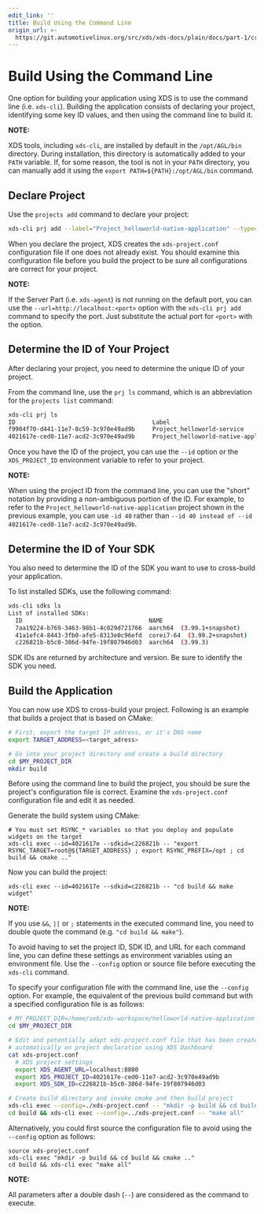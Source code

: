 ```yaml
---
edit_link: ''
title: Build Using the Command Line
origin_url: >-
  https://git.automotivelinux.org/src/xds/xds-docs/plain/docs/part-1/create-app-build-cmd-line.md?h=halibut
---
```


<!-- WARNING: This file is generated by fetch_docs.js using /home/boron/Documents/AGL/docs-webtemplate/site/_data/tocs/devguides/halibut/xds-docs-guides-devguides-book.yml -->

# Build Using the Command Line

One option for building your application using XDS is to use
the command line (i.e. `xds-cli`).
Building the application consists of declaring your project, identifying
some key ID values, and then using the command line to build it.

<!-- section-note -->
**NOTE:**

XDS tools, including `xds-cli`, are installed by default in
the `/opt/AGL/bin` directory.
During installation, this directory is automatically added to your
`PATH` variable.
If, for some reason, the tool is not in your `PATH` directory,
you can manually add it using the `export PATH=${PATH}:/opt/AGL/bin`
command.
<!-- end-section-note -->


## Declare Project

Use the `projects add` command to declare your project:

```bash
xds-cli prj add --label="Project_helloworld-native-application" --type=pm --path=/home/seb/xds-workspace/helloworld-native-application --server-path=/home/devel/xds-workspace/helloworld-native-application
```

When you declare the project, XDS creates the `xds-project.conf`
configuration file if one does not already exist.
You should examine this configuration file before you build the
project to be sure all configurations are correct for your project.

<!-- section-note -->
**NOTE:**

If the Server Part (i.e. `xds-agent`) is not running on the default
port, you can use the `--url=http://localhost:<port>` option with the
`xds-cli prj add` command to specify the port.
Just substitute the actual port for `<port>` with the option.
<!-- end-section-note -->

## Determine the ID of Your Project

After declaring your project, you need to determine the
unique ID of your project.

From the command line, use the `prj ls` command, which is an abbreviation
for the `projects list` command:

```bash
xds-cli prj ls
ID                                       Label                                   LocalPath
f9904f70-d441-11e7-8c59-3c970e49ad9b     Project_helloworld-service              /home/seb/xds-workspace/helloworld-service
4021617e-ced0-11e7-acd2-3c970e49ad9b     Project_helloworld-native-application   /home/seb/xds-workspace/helloworld-native-application
```

Once you have the ID of the project, you can use the `--id` option
or the `XDS_PROJECT_ID` environment variable to refer to your project.

<!-- section-note -->
**NOTE:**

When using the project ID from the command line, you can use the "short"
notation by providing a non-ambiguous portion of the ID.
For example, to refer to the `Project_helloworld-native-application` project
shown in the previous example, you can use `-id 40` rather than
`--id 40 instead of --id 4021617e-ced0-11e7-acd2-3c970e49ad9b`.
<!-- end-section-note -->

## Determine the ID of Your SDK

You also need to determine the ID of the SDK you want to use to cross-build
your application.

To list installed SDKs, use the following command:

```bash
xds-cli sdks ls
List of installed SDKs:
  ID                                    NAME
  7aa19224-b769-3463-98b1-4c029d721766  aarch64  (3.99.1+snapshot)
  41a1efc4-8443-3fb0-afe5-8313e0c96efd  corei7-64  (3.99.2+snapshot)
  c226821b-b5c0-386d-94fe-19f807946d03  aarch64  (3.99.3)
```

SDK IDs are returned by architecture and version.
Be sure to identify the SDK you need.

## Build the Application

You can now use XDS to cross-build your project.
Following is an example that builds a project that is based on CMake:

```bash
# First, export the target IP address, or it's DNS name
export TARGET_ADDRESS=<target_adress>

# Go into your project directory and create a build directory
cd $MY_PROJECT_DIR
mkdir build
```

Before using the command line to build the project, you should be
sure the project's configuration file is correct.
Examine the `xds-project.conf` configuration file and edit it
as needed.

Generate the build system using CMake:

```
# You must set RSYNC_* variables so that you deploy and populate widgets on the target
xds-cli exec --id=4021617e --sdkid=c226821b -- "export RSYNC_TARGET=root@${TARGET_ADDRESS} ; export RSYNC_PREFIX=/opt ; cd build && cmake .."
```

Now you can build the project:

```
xds-cli exec --id=4021617e --sdkid=c226821b -- "cd build && make widget"
```

<!-- section-note -->
**NOTE:**

If you use `&&`, `||` or `;` statements in the executed command line,
you need to double quote the command (e.g. `"cd build && make"`).
<!-- end-section-note -->

To avoid having to set the project ID, SDK ID, and URL for each
command line, you can define these settings as environment variables
using an environment file.
Use the `--config` option or source file before executing
the `xds-cli` command.

To specify your configuration file with the command line,
use the `--config` option.
For example, the equivalent of the previous build command but
with a specified configuration file is as follows:

```bash
# MY_PROJECT_DIR=/home/seb/xds-workspace/helloworld-native-application
cd $MY_PROJECT_DIR

# Edit and potentially adapt xds-project.conf file that has been created
# automatically on project declaration using XDS Dashboard
cat xds-project.conf
  # XDS project settings
  export XDS_AGENT_URL=localhost:8800
  export XDS_PROJECT_ID=4021617e-ced0-11e7-acd2-3c970e49ad9b
  export XDS_SDK_ID=c226821b-b5c0-386d-94fe-19f807946d03

# Create build directory and invoke cmake and then build project
xds-cli exec --config=./xds-project.conf -- "mkdir -p build && cd build && cmake .."
cd build && xds-cli exec --config=../xds-project.conf -- "make all"
```

Alternatively, you could first source the configuration file to avoid using the
`--config` option as follows:

```
source xds-project.conf
xds-cli exec "mkdir -p build && cd build && cmake .."
cd build && xds-cli exec "make all"
```

<!-- section-note -->
**NOTE:**

All parameters after a double dash (`--`) are considered as the command
to execute.
<!-- end-section-note -->
